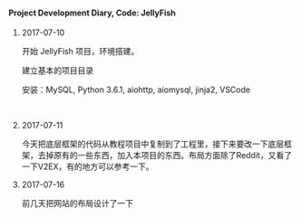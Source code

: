 #### Project Development Diary, Code: JellyFish

1. 2017-07-10

   开始 JellyFish 项目，环境搭建。

   建立基本的项目目录

   安装：MySQL, Python 3.6.1, aiohttp, aiomysql, jinja2, VSCode

   ​

2. 2017-07-11

   今天把底层框架的代码从教程项目中复制到了工程里，接下来要改一下底层框架，去掉原有的一些东西，加入本项目的东西。布局方面除了Reddit，又看了一下V2EX，有的地方可以参考一下。



3. 2017-07-16

   前几天把网站的布局设计了一下